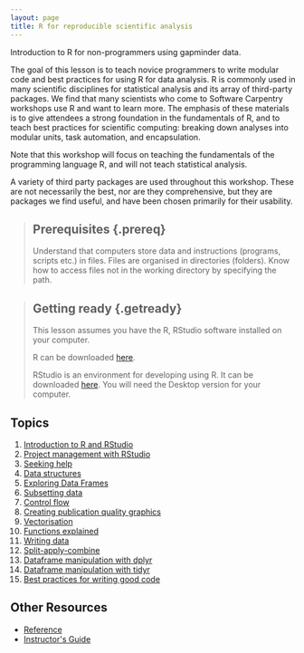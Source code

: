 ```yaml
---
layout: page
title: R for reproducible scientific analysis
---
```


Introduction to R for non-programmers using gapminder data.

The goal of this lesson is to teach novice programmers to write modular code
and best practices for using R for data analysis. R is commonly used in many
scientific disciplines for statistical analysis and its array of third-party
packages. We find that many scientists who come to Software Carpentry workshops
use R and want to learn more. The emphasis of these materials is to give
attendees a strong foundation in the fundamentals of R, and to teach best
practices for scientific computing: breaking down analyses into modular units,
task automation, and encapsulation.

Note that this workshop will focus on teaching the fundamentals of the
programming language R, and will not teach statistical analysis.

A variety of third party packages are used throughout this workshop. These
are not necessarily the best, nor are they comprehensive, but they are
packages we find useful, and have been chosen primarily for their
usability.

> ## Prerequisites {.prereq}
>
> Understand that computers store data and instructions (programs, scripts etc.) in files. Files are organised in directories (folders).
> Know how to access files not in the working directory by specifying the path.
>

> ## Getting ready {.getready}
>
> This lesson assumes you have the R, RStudio software installed on your computer.
>
> R can be downloaded [here](https://cran.r-project.org/mirrors.html).
>
> RStudio is an environment for developing using R. It can be downloaded [here](https://www.rstudio.com/products/rstudio/download/). You will need the Desktop version for your computer.
>

## Topics

1.  [Introduction to R and RStudio](01-rstudio-intro.html)
2.  [Project management with RStudio](02-project-intro.html)
3.  [Seeking help](03-seeking-help.html)
4.  [Data structures](04-data-structures-part1.html)
5.  [Exploring Data Frames](05-data-structures-part2.html)
6.  [Subsetting data](06-data-subsetting.html)
7.  [Control flow](07-control-flow.html)
8.  [Creating publication quality graphics](08-plot-ggplot2.html)
9.  [Vectorisation](09-vectorisation.html)
10. [Functions explained](10-functions.html)
11. [Writing data](11-writing-data.html)
12. [Split-apply-combine](12-plyr.html)
13. [Dataframe manipulation with dplyr](13-dplyr.html)
14. [Dataframe manipulation with tidyr](14-tidyr.html)
15. [Best practices for writing good code](15-wrap-up.html)


## Other Resources

*   [Reference](reference.html)
*   [Instructor's Guide](instructors.html)
